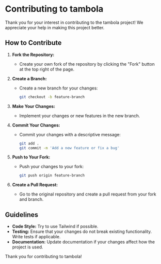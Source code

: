 # Contributing to tambola

Thank you for your interest in contributing to the tambola project! We appreciate your help in making this project better.

## How to Contribute

1. **Fork the Repository:**
   - Create your own fork of the repository by clicking the "Fork" button at the top right of the page.

2. **Create a Branch:**
   - Create a new branch for your changes:
     ```bash
     git checkout -b feature-branch
     ```

3. **Make Your Changes:**
   - Implement your changes or new features in the new branch.

4. **Commit Your Changes:**
   - Commit your changes with a descriptive message:
     ```bash
     git add .
     git commit -m 'Add a new feature or fix a bug'
     ```

5. **Push to Your Fork:**
   - Push your changes to your fork:
     ```bash
     git push origin feature-branch
     ```

6. **Create a Pull Request:**
   - Go to the original repository and create a pull request from your fork and branch.

## Guidelines

- **Code Style:** Try to use Tailwind if possible.
- **Testing:** Ensure that your changes do not break existing functionality. Write tests if applicable.
- **Documentation:** Update documentation if your changes affect how the project is used.

Thank you for contributing to tambola!

